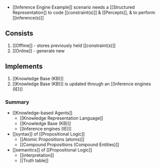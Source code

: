 - [[Inference Engine Example]] scenario needs a [[Structured Representation]] to code [[constraint(s)]] & [[Percepts]], & to perform [[inference(s)]]
## Consists
1. [[Offline]] - stores previously held [[constraint(s)]]
2. [[Online]] - generate new 

## Implements
1. [[Knowledge Base (KB)]]
2. [[Knowledge Base (KB)]] is updated through an [[Inference engines (IE)]]

### Summary
- [[Knowledge-based Agents]]
	- [[Knowledge Representation Language]]
	- [[Knowledge Base (KB)]]
	- [[Inference engines (IE)]]
- [[syntax]] of [[Propositional Logic]]
	- [[Atomic Propositions (atoms)]]
	- [[Compound Propositions (Compound Entities)]]
- [[semantics]] of [[Propositional Logic]]
	- [[interpretation]]
	- [[Truth table]]

